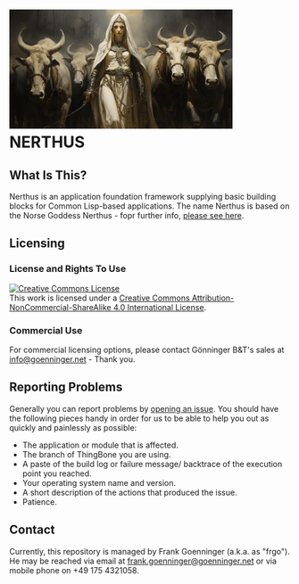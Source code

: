 # <img src="https://github.com/goenninger-b-t/nerthus/blob/e479f57cbca5727c4154f11be2820f6bed861606/assets/images/nerthus.jpg" width="400" height="214"/>  NERTHUS
<p>

## What Is This?
Nerthus is an application foundation framework supplying basic building blocks for Common Lisp-based applications. The name Nerthus is based on the Norse Goddess Nerthus - fopr further info, [please see here](https://oldworldgods.com/norse/nerthus-norse-goddess/).

## Licensing

### License and Rights To Use
<a rel="license" href="http://creativecommons.org/licenses/by-nc-sa/4.0/"><img alt="Creative Commons License" style="border-width:0" src="https://i.creativecommons.org/l/by-nc-sa/4.0/88x31.png" /></a><br />This work is licensed under a <a rel="license" href="http://creativecommons.org/licenses/by-nc-sa/4.0/">Creative Commons Attribution-NonCommercial-ShareAlike 4.0 International License</a>.

### Commercial Use

For commercial licensing options, please contact Gönninger B&T's sales at [info@goenninger.net](mailto:sales@goenninger.net) - Thank you.

## Reporting Problems
Generally you can report problems by [opening an issue](https://github.com/goenninger-b-t/nerthus/issues). You should have the following pieces handy in order for us to be able to help you out as quickly and painlessly as possible:

* The application or module that is affected.
* The branch of ThingBone you are using.
* A paste of the build log or failure message/ backtrace of the execution point you reached.
* Your operating system name and version.
* A short description of the actions that produced the issue.
* Patience.

## Contact
Currently, this repository is managed by Frank Goenninger (a.k.a. as "frgo"). He may be reached via email at [frank.goenninger@goenninger.net](mailto:frank.goenninger@goenninger.net) or via mobile phone on +49 175 4321058.

